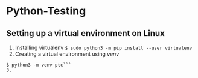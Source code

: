 # Python-Testing
## Setting up a virtual environment on Linux 
1. Installing virtualenv
```$ sudo python3 -m pip install --user virtualenv ```
2. Creating a virtual environment using *venv*
```python3 -m venv /path/to/new/virtual/environment
$ python3 -m venv ptc```
3. 
